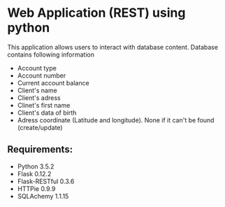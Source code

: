 # Web Application (REST) using python

This application allows users to interact with database content.
Database contains following information
- Account type
- Account number
- Current account balance
- Client's name
- Client's adress
- Clinet's first name
- Client's data of birth
- Adress coordinate (Latitude and longitude). None if it can't be found (create/update)

## Requirements:
- Python 3.5.2
- Flask 0.12.2
- Flask-RESTful 0.3.6
- HTTPie 0.9.9
- SQLAchemy 1.1.15

